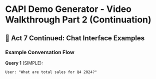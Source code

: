 # CAPI Demo Generator - Video Walkthrough Part 2 (Continuation)

## 💬 Act 7 Continued: Chat Interface Examples

### Example Conversation Flow

**Query 1** (SIMPLE):
```
User: "What are total sales for Q4 2024?"